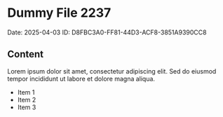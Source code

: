 # Dummy File 2237

Date: 2025-04-03
ID: D8FBC3A0-FF81-44D3-ACF8-3851A9390CC8

## Content

Lorem ipsum dolor sit amet, consectetur adipiscing elit.
Sed do eiusmod tempor incididunt ut labore et dolore magna aliqua.

* Item 1
* Item 2
* Item 3

